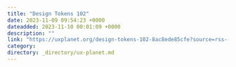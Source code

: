 ```yaml
---
title: "Design Tokens 102"
date: 2023-11-09 09:54:23 +0000
dateadded: 2023-11-10 00:01:09 +0000
description: ""
link: "https://uxplanet.org/design-tokens-102-8ac8ede85cfe?source=rss----819cc2aaeee0---4"
category:
directory: _directory/ux-planet.md
---
```

